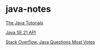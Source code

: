 # java-notes

[The Java Tutorials](https://docs.oracle.com/javase/tutorial/index.html)

[Java SE 21 API](https://docs.oracle.com/en/java/javase/21/docs/api/index.html)

[Stack Overflow, Java Questions Most Votes](https://stackoverflow.com/questions/tagged/java?sort=votes&pageSize=15)
